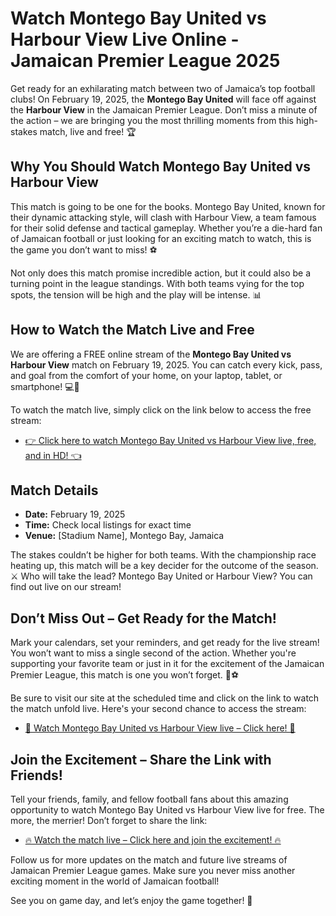 # Watch Montego Bay United vs Harbour View Live Online - Jamaican Premier League 2025

Get ready for an exhilarating match between two of Jamaica’s top football clubs! On February 19, 2025, the **Montego Bay United** will face off against the **Harbour View** in the Jamaican Premier League. Don’t miss a minute of the action – we are bringing you the most thrilling moments from this high-stakes match, live and free! 🏆

## Why You Should Watch Montego Bay United vs Harbour View

This match is going to be one for the books. Montego Bay United, known for their dynamic attacking style, will clash with Harbour View, a team famous for their solid defense and tactical gameplay. Whether you’re a die-hard fan of Jamaican football or just looking for an exciting match to watch, this is the game you don’t want to miss! ⚽

Not only does this match promise incredible action, but it could also be a turning point in the league standings. With both teams vying for the top spots, the tension will be high and the play will be intense. 📊

## How to Watch the Match Live and Free

We are offering a FREE online stream of the **Montego Bay United vs Harbour View** match on February 19, 2025. You can catch every kick, pass, and goal from the comfort of your home, on your laptop, tablet, or smartphone! 💻📱

To watch the match live, simply click on the link below to access the free stream:

- [👉 Click here to watch Montego Bay United vs Harbour View live, free, and in HD! 👈](https://tinyurl.com/livestreamfreeo?st=Montego+Bay+United+vs+Harbour+View&si=gh)

## Match Details

- **Date:** February 19, 2025
- **Time:** Check local listings for exact time
- **Venue:** [Stadium Name], Montego Bay, Jamaica

The stakes couldn’t be higher for both teams. With the championship race heating up, this match will be a key decider for the outcome of the season. ⚔️ Who will take the lead? Montego Bay United or Harbour View? You can find out live on our stream!

## Don’t Miss Out – Get Ready for the Match!

Mark your calendars, set your reminders, and get ready for the live stream! You won’t want to miss a single second of the action. Whether you're supporting your favorite team or just in it for the excitement of the Jamaican Premier League, this match is one you won’t forget. 📅⚽

Be sure to visit our site at the scheduled time and click on the link to watch the match unfold live. Here's your second chance to access the stream:

- [🎥 Watch Montego Bay United vs Harbour View live – Click here! 🎥](https://tinyurl.com/livestreamfreeo?st=Montego+Bay+United+vs+Harbour+View&si=gh)

## Join the Excitement – Share the Link with Friends!

Tell your friends, family, and fellow football fans about this amazing opportunity to watch Montego Bay United vs Harbour View live for free. The more, the merrier! Don’t forget to share the link:

- [🔥 Watch the match live – Click here and join the excitement! 🔥](https://tinyurl.com/livestreamfreeo?st=Montego+Bay+United+vs+Harbour+View&si=gh)

Follow us for more updates on the match and future live streams of Jamaican Premier League games. Make sure you never miss another exciting moment in the world of Jamaican football!

See you on game day, and let’s enjoy the game together! 🎉
